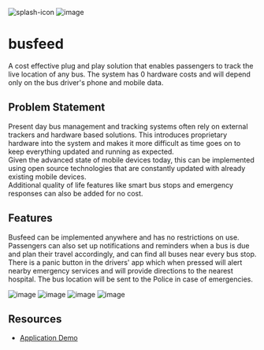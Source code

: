 
![splash-icon](https://user-images.githubusercontent.com/67522615/139585519-15c41af2-148c-4569-8e86-6609560782c0.png)
![image](https://user-images.githubusercontent.com/67522615/139586004-75ae0b83-dfe9-41ad-b51c-82c57bb820f6.png)

# busfeed

A cost effective plug and play solution that enables passengers to track the live location of any bus. The system has 0 hardware costs and will depend only on the bus driver's phone and mobile data. 

## Problem Statement

Present day bus management and tracking systems often rely on external trackers and hardware based solutions. This introduces proprietary hardware into the system and makes it more difficult as time goes on to keep everything updated and running as expected.<br>
Given the advanced state of mobile devices today, this can be implemented using open source technologies that are constantly updated with already existing mobile devices. <br>
Additional quality of life features like smart bus stops and emergency responses can also be added for no cost.

## Features

Busfeed can be implemented anywhere and has no restrictions on use. 
Passengers can also set up notifications and reminders when a bus is due and plan their travel accordingly, and can find all buses near every bus stop. 
There is a panic button in the drivers' app which when pressed will alert nearby emergency services and will provide directions to the nearest hospital. 
The bus location will be sent to the Police in case of emergencies.

![image](https://user-images.githubusercontent.com/67522615/139586250-7c85eefa-fdb7-4a03-9f15-06092a0d9d43.png)
![image](https://user-images.githubusercontent.com/67522615/139586177-73f8cee4-2819-4e58-8f7d-7ca086b9a8f3.png)
![image](https://user-images.githubusercontent.com/67522615/139586186-ef64bb7d-09d4-4180-a3cf-084ff08e5a28.png)
![image](https://user-images.githubusercontent.com/67522615/139586192-be6e61be-d014-42f4-a6ae-7abb91203f8a.png)

## Resources

- [Application Demo](https://drive.google.com/drive/folders/1wcrrVIn54tZR-sP9tTzfLvJgqBa_otpc?usp=sharing)
